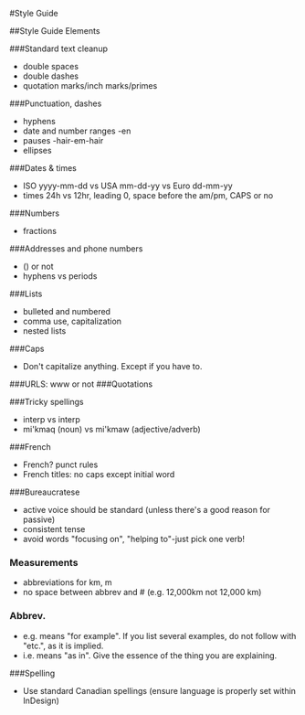 #Style Guide

##Style Guide Elements

###Standard text cleanup
- double spaces
- double dashes
- quotation marks/inch marks/primes 

###Punctuation, dashes
- hyphens
- date and number ranges 
  -en
- pauses
  -hair-em-hair
- ellipses

###Dates & times
- ISO yyyy-mm-dd vs USA mm-dd-yy vs Euro dd-mm-yy
- times 24h vs 12hr, leading 0, space before the am/pm, CAPS or no

###Numbers
- fractions

###Addresses and phone numbers
- () or not
- hyphens vs periods

###Lists 
- bulleted and numbered
- comma use, capitalization
- nested lists

###Caps

- Don't capitalize anything. Except if you have to.

###URLS: www or not
###Quotations

###Tricky spellings
- interp vs interp
- mi'kmaq (noun) vs mi'kmaw (adjective/adverb)

###French
- French? punct rules
- French titles: no caps except initial word

###Bureaucratese
- active voice should be standard (unless there's a good reason for passive)
- consistent tense
- avoid words "focusing on", "helping to"-just pick one verb!

### Measurements
- abbreviations for km, m
- no space between abbrev and # (e.g. 12,000km not 12,000 km)

### Abbrev.
- e.g. means "for example". If you list several examples, do not follow with "etc.", as it is implied.
- i.e. means "as in". Give the essence of the thing you are explaining. 

###Spelling 
- Use standard Canadian spellings (ensure language is properly set within InDesign)
